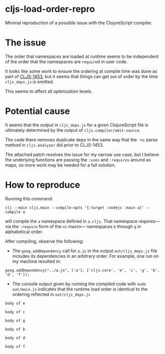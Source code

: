# cljs-load-order-repro

Minimal reproduction of a possible issue with the ClojureScript compiler.

# The issue

The order that namespaces are loaded at runtime seems to be independent of the 
order that the namespaces are `require`d in user code.

It looks like some work to ensure the ordering at compile time was done as 
part of [CLJS-1453](https://dev.clojure.org/jira/browse/CLJS-1453), but it
seems that things can get out of order by the time `cljs_deps.js` is emitted.

This seems to affect all optimization levels.

# Potential cause

It seems that the output in `cljs_deps.js` for a given ClojureScript file is 
ultimately determined by the output of `cljs.compiler/emit-source`. 

The code there removes duplicate deps in the same way that the `'ns` parse
method in `cljs.analyzer` did prior to CLJS-1453.

The attached patch resolves the issue for my narrow use case, but I believe the
underlying functions are passing the `:uses` and `:requires` around as maps, so
more work may be needed for a full solution.


# How to reproduce

Running this command:

```
clj --main cljs.main --compile-opts '{:target :nodejs :main a}' --compile a
```

will compile the `a` namespace defined in `a.cljs`. That namespace requires—via
the `:require` form of the `ns` macro— namespaces `b` through `g` in
alphabetical order.

After compiling, observe the following:

* The `goog.addDependency` call for `a.js` in the output `out/cljs_deps.js` 
file includes its dependencies in an arbitrary order. For example, one run on
my machine resulted in:

```
goog.addDependency("../a.js", ['a'], ['cljs.core', 'e', 'c', 'g', 'b', 'd', 'f']);
```

* The console output given by running the compiled code with `node out/main.js` 
indicates that the runtime load order is identical to the ordering reflected
in `out/cljs_deps.js`

```
body of e

body of c

body of g

body of b 

body of d

body of f
```
